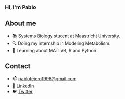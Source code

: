 ### Hi, I'm Pablo

## About me
- 📚 Systems Biology student at Maastricht University.
- 🔍 Doing my internship in Modeling Metabolism.
- 🌱 Learning about MATLAB, R and Python.

## Contact
- 📫 [pablotejero1998@gmail.com](mailto:pablotejero1998@gmail.com)
- 💼 [LinkedIn](https://www.linkedin.com/in/pablo-tejero/)
- 🐦 [Twitter](tu-enlace-de-twitter)
<!--
